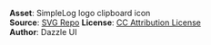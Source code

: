 **Asset**: SimpleLog logo clipboard icon\
**Source**: [SVG Repo](https://www.svgrepo.com/svg/532737/clipboard-text-alt)
**License**: [CC Attribution License](https://www.svgrepo.com/page/licensing/#CC%20Attribution)\
**Author**: Dazzle UI
